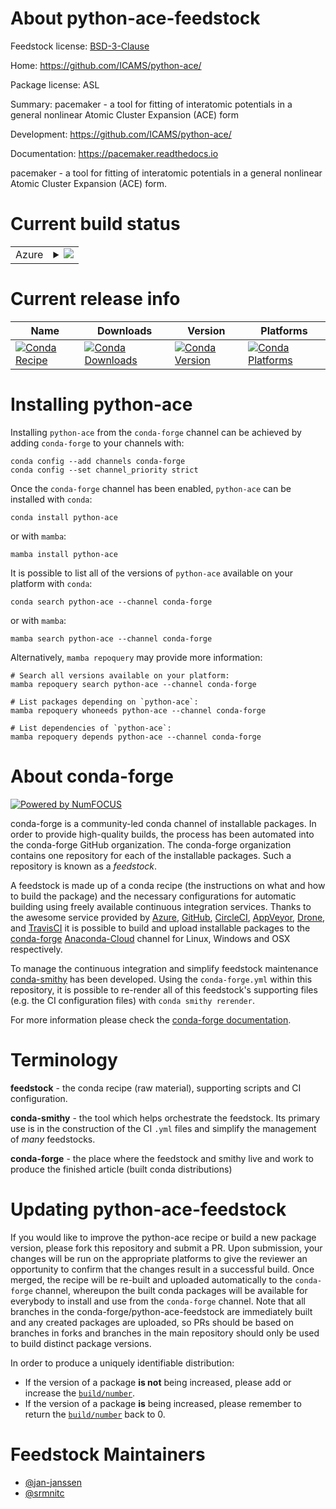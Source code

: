 About python-ace-feedstock
==========================

Feedstock license: [BSD-3-Clause](https://github.com/conda-forge/python-ace-feedstock/blob/main/LICENSE.txt)

Home: https://github.com/ICAMS/python-ace/

Package license: ASL

Summary: pacemaker - a tool for fitting of interatomic potentials in a general nonlinear Atomic Cluster Expansion (ACE) form

Development: https://github.com/ICAMS/python-ace/

Documentation: https://pacemaker.readthedocs.io

pacemaker - a tool for fitting of interatomic potentials in a general
nonlinear Atomic Cluster Expansion (ACE) form.


Current build status
====================


<table>
    
  <tr>
    <td>Azure</td>
    <td>
      <details>
        <summary>
          <a href="https://dev.azure.com/conda-forge/feedstock-builds/_build/latest?definitionId=20398&branchName=main">
            <img src="https://dev.azure.com/conda-forge/feedstock-builds/_apis/build/status/python-ace-feedstock?branchName=main">
          </a>
        </summary>
        <table>
          <thead><tr><th>Variant</th><th>Status</th></tr></thead>
          <tbody><tr>
              <td>linux_64_python3.10.____cpython</td>
              <td>
                <a href="https://dev.azure.com/conda-forge/feedstock-builds/_build/latest?definitionId=20398&branchName=main">
                  <img src="https://dev.azure.com/conda-forge/feedstock-builds/_apis/build/status/python-ace-feedstock?branchName=main&jobName=linux&configuration=linux%20linux_64_python3.10.____cpython" alt="variant">
                </a>
              </td>
            </tr><tr>
              <td>linux_64_python3.8.____cpython</td>
              <td>
                <a href="https://dev.azure.com/conda-forge/feedstock-builds/_build/latest?definitionId=20398&branchName=main">
                  <img src="https://dev.azure.com/conda-forge/feedstock-builds/_apis/build/status/python-ace-feedstock?branchName=main&jobName=linux&configuration=linux%20linux_64_python3.8.____cpython" alt="variant">
                </a>
              </td>
            </tr><tr>
              <td>linux_64_python3.9.____cpython</td>
              <td>
                <a href="https://dev.azure.com/conda-forge/feedstock-builds/_build/latest?definitionId=20398&branchName=main">
                  <img src="https://dev.azure.com/conda-forge/feedstock-builds/_apis/build/status/python-ace-feedstock?branchName=main&jobName=linux&configuration=linux%20linux_64_python3.9.____cpython" alt="variant">
                </a>
              </td>
            </tr><tr>
              <td>osx_64_python3.10.____cpython</td>
              <td>
                <a href="https://dev.azure.com/conda-forge/feedstock-builds/_build/latest?definitionId=20398&branchName=main">
                  <img src="https://dev.azure.com/conda-forge/feedstock-builds/_apis/build/status/python-ace-feedstock?branchName=main&jobName=osx&configuration=osx%20osx_64_python3.10.____cpython" alt="variant">
                </a>
              </td>
            </tr><tr>
              <td>osx_64_python3.8.____cpython</td>
              <td>
                <a href="https://dev.azure.com/conda-forge/feedstock-builds/_build/latest?definitionId=20398&branchName=main">
                  <img src="https://dev.azure.com/conda-forge/feedstock-builds/_apis/build/status/python-ace-feedstock?branchName=main&jobName=osx&configuration=osx%20osx_64_python3.8.____cpython" alt="variant">
                </a>
              </td>
            </tr><tr>
              <td>osx_64_python3.9.____cpython</td>
              <td>
                <a href="https://dev.azure.com/conda-forge/feedstock-builds/_build/latest?definitionId=20398&branchName=main">
                  <img src="https://dev.azure.com/conda-forge/feedstock-builds/_apis/build/status/python-ace-feedstock?branchName=main&jobName=osx&configuration=osx%20osx_64_python3.9.____cpython" alt="variant">
                </a>
              </td>
            </tr>
          </tbody>
        </table>
      </details>
    </td>
  </tr>
</table>

Current release info
====================

| Name | Downloads | Version | Platforms |
| --- | --- | --- | --- |
| [![Conda Recipe](https://img.shields.io/badge/recipe-python--ace-green.svg)](https://anaconda.org/conda-forge/python-ace) | [![Conda Downloads](https://img.shields.io/conda/dn/conda-forge/python-ace.svg)](https://anaconda.org/conda-forge/python-ace) | [![Conda Version](https://img.shields.io/conda/vn/conda-forge/python-ace.svg)](https://anaconda.org/conda-forge/python-ace) | [![Conda Platforms](https://img.shields.io/conda/pn/conda-forge/python-ace.svg)](https://anaconda.org/conda-forge/python-ace) |

Installing python-ace
=====================

Installing `python-ace` from the `conda-forge` channel can be achieved by adding `conda-forge` to your channels with:

```
conda config --add channels conda-forge
conda config --set channel_priority strict
```

Once the `conda-forge` channel has been enabled, `python-ace` can be installed with `conda`:

```
conda install python-ace
```

or with `mamba`:

```
mamba install python-ace
```

It is possible to list all of the versions of `python-ace` available on your platform with `conda`:

```
conda search python-ace --channel conda-forge
```

or with `mamba`:

```
mamba search python-ace --channel conda-forge
```

Alternatively, `mamba repoquery` may provide more information:

```
# Search all versions available on your platform:
mamba repoquery search python-ace --channel conda-forge

# List packages depending on `python-ace`:
mamba repoquery whoneeds python-ace --channel conda-forge

# List dependencies of `python-ace`:
mamba repoquery depends python-ace --channel conda-forge
```


About conda-forge
=================

[![Powered by
NumFOCUS](https://img.shields.io/badge/powered%20by-NumFOCUS-orange.svg?style=flat&colorA=E1523D&colorB=007D8A)](https://numfocus.org)

conda-forge is a community-led conda channel of installable packages.
In order to provide high-quality builds, the process has been automated into the
conda-forge GitHub organization. The conda-forge organization contains one repository
for each of the installable packages. Such a repository is known as a *feedstock*.

A feedstock is made up of a conda recipe (the instructions on what and how to build
the package) and the necessary configurations for automatic building using freely
available continuous integration services. Thanks to the awesome service provided by
[Azure](https://azure.microsoft.com/en-us/services/devops/), [GitHub](https://github.com/),
[CircleCI](https://circleci.com/), [AppVeyor](https://www.appveyor.com/),
[Drone](https://cloud.drone.io/welcome), and [TravisCI](https://travis-ci.com/)
it is possible to build and upload installable packages to the
[conda-forge](https://anaconda.org/conda-forge) [Anaconda-Cloud](https://anaconda.org/)
channel for Linux, Windows and OSX respectively.

To manage the continuous integration and simplify feedstock maintenance
[conda-smithy](https://github.com/conda-forge/conda-smithy) has been developed.
Using the ``conda-forge.yml`` within this repository, it is possible to re-render all of
this feedstock's supporting files (e.g. the CI configuration files) with ``conda smithy rerender``.

For more information please check the [conda-forge documentation](https://conda-forge.org/docs/).

Terminology
===========

**feedstock** - the conda recipe (raw material), supporting scripts and CI configuration.

**conda-smithy** - the tool which helps orchestrate the feedstock.
                   Its primary use is in the construction of the CI ``.yml`` files
                   and simplify the management of *many* feedstocks.

**conda-forge** - the place where the feedstock and smithy live and work to
                  produce the finished article (built conda distributions)


Updating python-ace-feedstock
=============================

If you would like to improve the python-ace recipe or build a new
package version, please fork this repository and submit a PR. Upon submission,
your changes will be run on the appropriate platforms to give the reviewer an
opportunity to confirm that the changes result in a successful build. Once
merged, the recipe will be re-built and uploaded automatically to the
`conda-forge` channel, whereupon the built conda packages will be available for
everybody to install and use from the `conda-forge` channel.
Note that all branches in the conda-forge/python-ace-feedstock are
immediately built and any created packages are uploaded, so PRs should be based
on branches in forks and branches in the main repository should only be used to
build distinct package versions.

In order to produce a uniquely identifiable distribution:
 * If the version of a package **is not** being increased, please add or increase
   the [``build/number``](https://docs.conda.io/projects/conda-build/en/latest/resources/define-metadata.html#build-number-and-string).
 * If the version of a package **is** being increased, please remember to return
   the [``build/number``](https://docs.conda.io/projects/conda-build/en/latest/resources/define-metadata.html#build-number-and-string)
   back to 0.

Feedstock Maintainers
=====================

* [@jan-janssen](https://github.com/jan-janssen/)
* [@srmnitc](https://github.com/srmnitc/)

